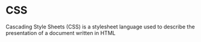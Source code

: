 # CSS
Cascading Style Sheets (CSS) is a stylesheet language used to describe the presentation of a document written in HTML
